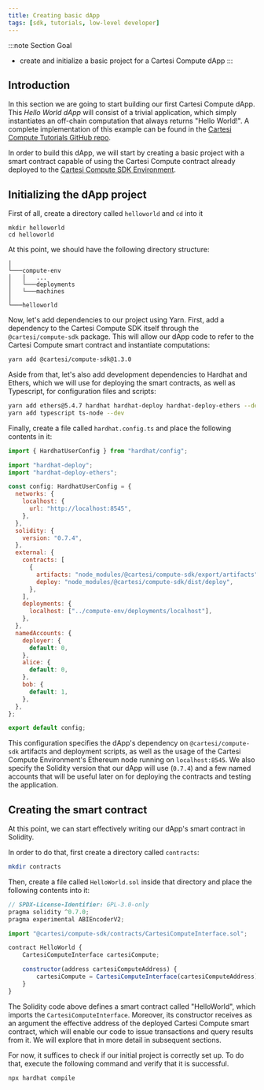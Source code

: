 ```yaml
---
title: Creating basic dApp
tags: [sdk, tutorials, low-level developer]
---
```


:::note Section Goal
- create and initialize a basic project for a Cartesi Compute dApp
:::

## Introduction

In this section we are going to start building our first Cartesi Compute dApp. This *Hello World dApp* will consist of a trivial application, which simply instantiates an off-chain computation that always returns "Hello World!". A complete implementation of this example can be found in the [Cartesi Compute Tutorials GitHub repo](https://github.com/cartesi/compute-tutorials/tree/master/helloworld).

In order to build this dApp, we will start by creating a basic project with a smart contract capable of using the Cartesi Compute contract already deployed to the [Cartesi Compute SDK Environment](../compute-env.md).


## Initializing the dApp project

First of all, create a directory called `helloworld` and `cd` into it

```
mkdir helloworld
cd helloworld
```

At this point, we should have the following directory structure:

```
│
└───compute-env
│   │   ...
│   └───deployments
│   └───machines
│   
└───helloworld
```

Now, let's add dependencies to our project using Yarn. First, add a dependency to the Cartesi Compute SDK itself through the ` @cartesi/compute-sdk` package. This will allow our dApp code to refer to the Cartesi Compute smart contract and instantiate computations:

```bash
yarn add @cartesi/compute-sdk@1.3.0
```

Aside from that, let's also add development dependencies to Hardhat and Ethers, which we will use for deploying the smart contracts, as well as Typescript, for configuration files and scripts:

```bash
yarn add ethers@5.4.7 hardhat hardhat-deploy hardhat-deploy-ethers --dev
yarn add typescript ts-node --dev
```

Finally, create a file called `hardhat.config.ts` and place the following contents in it:

```javascript
import { HardhatUserConfig } from "hardhat/config";

import "hardhat-deploy";
import "hardhat-deploy-ethers";

const config: HardhatUserConfig = {
  networks: {
    localhost: {
      url: "http://localhost:8545",
    },
  },
  solidity: {
    version: "0.7.4",
  },
  external: {
    contracts: [
      {
        artifacts: "node_modules/@cartesi/compute-sdk/export/artifacts",
        deploy: "node_modules/@cartesi/compute-sdk/dist/deploy",
      },
    ],
    deployments: {
      localhost: ["../compute-env/deployments/localhost"],
    },
  },
  namedAccounts: {
    deployer: {
      default: 0,
    },
    alice: {
      default: 0,
    },
    bob: {
      default: 1,
    },
  },
};

export default config;
```

This configuration specifies the dApp's dependency on `@cartesi/compute-sdk` artifacts and deployment scripts, as well as the usage of the Cartesi Compute Environment's Ethereum node running on `localhost:8545`. We also specify the Solidity version that our dApp will use (`0.7.4`) and a few named accounts that will be useful later on for deploying the contracts and testing the application.

##  Creating the smart contract

At this point, we can start effectively writing our dApp's smart contract in Solidity.

In order to do that, first create a directory called `contracts`:

```bash
mkdir contracts
```

Then, create a file called `HelloWorld.sol` inside that directory and place the following contents into it:

```javascript
// SPDX-License-Identifier: GPL-3.0-only
pragma solidity ^0.7.0;
pragma experimental ABIEncoderV2;

import "@cartesi/compute-sdk/contracts/CartesiComputeInterface.sol";

contract HelloWorld {
    CartesiComputeInterface cartesiCompute;

    constructor(address cartesiComputeAddress) {
        cartesiCompute = CartesiComputeInterface(cartesiComputeAddress);
    }
}
```

The Solidity code above defines a smart contract called "HelloWorld", which imports the `CartesiComputeInterface`. Moreover, its constructor receives as an argument the effective address of the deployed Cartesi Compute smart contract, which will enable our code to issue transactions and query results from it. We will explore that in more detail in subsequent sections.

For now, it suffices to check if our initial project is correctly set up. To do that, execute the following command and verify that it is successful.

```
npx hardhat compile
```
